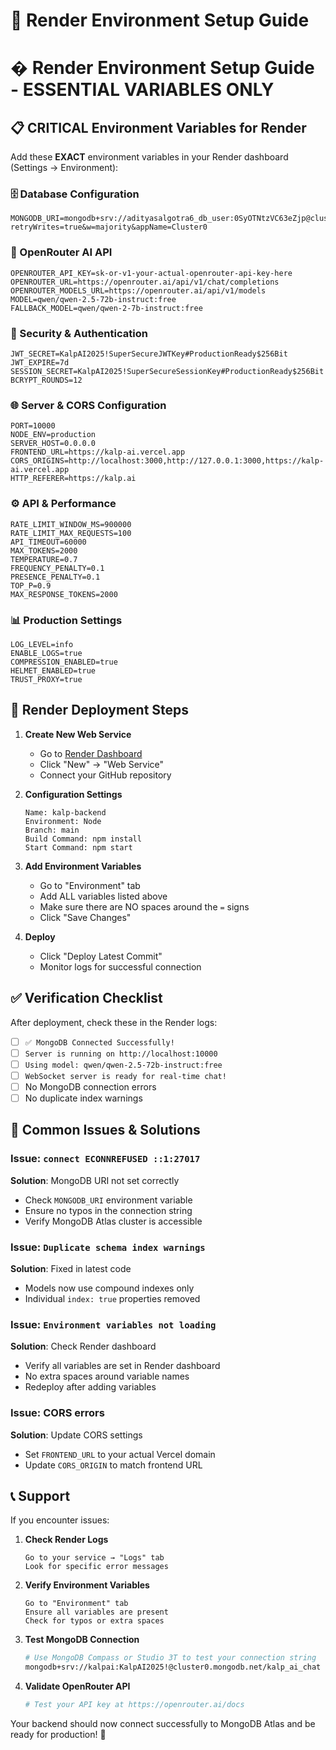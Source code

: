 # 🚀 Render Environment Setup Guide

# � Render Environment Setup Guide - ESSENTIAL VARIABLES ONLY

## 📋 CRITICAL Environment Variables for Render

Add these **EXACT** environment variables in your Render dashboard (Settings → Environment):

### 🗄️ Database Configuration
```
MONGODB_URI=mongodb+srv://adityasalgotra6_db_user:0SyOTNtzVC63eZjp@cluster0.xhjzirn.mongodb.net/kalp_ai_chat?retryWrites=true&w=majority&appName=Cluster0
```

### 🤖 OpenRouter AI API
```
OPENROUTER_API_KEY=sk-or-v1-your-actual-openrouter-api-key-here
OPENROUTER_URL=https://openrouter.ai/api/v1/chat/completions  
OPENROUTER_MODELS_URL=https://openrouter.ai/api/v1/models
MODEL=qwen/qwen-2.5-72b-instruct:free
FALLBACK_MODEL=qwen/qwen-2-7b-instruct:free
```

### 🔐 Security & Authentication
```
JWT_SECRET=KalpAI2025!SuperSecureJWTKey#ProductionReady$256Bit
JWT_EXPIRE=7d
SESSION_SECRET=KalpAI2025!SuperSecureSessionKey#ProductionReady$256Bit
BCRYPT_ROUNDS=12
```

### 🌐 Server & CORS Configuration
```
PORT=10000
NODE_ENV=production
SERVER_HOST=0.0.0.0
FRONTEND_URL=https://kalp-ai.vercel.app
CORS_ORIGINS=http://localhost:3000,http://127.0.0.1:3000,https://kalp-ai.vercel.app
HTTP_REFERER=https://kalp.ai
```

### ⚙️ API & Performance
```
RATE_LIMIT_WINDOW_MS=900000
RATE_LIMIT_MAX_REQUESTS=100
API_TIMEOUT=60000
MAX_TOKENS=2000
TEMPERATURE=0.7
FREQUENCY_PENALTY=0.1
PRESENCE_PENALTY=0.1
TOP_P=0.9
MAX_RESPONSE_TOKENS=2000
```

### 📊 Production Settings
```
LOG_LEVEL=info
ENABLE_LOGS=true
COMPRESSION_ENABLED=true
HELMET_ENABLED=true
TRUST_PROXY=true
```

## 🔧 Render Deployment Steps

1. **Create New Web Service**
   - Go to [Render Dashboard](https://dashboard.render.com)
   - Click "New" → "Web Service"
   - Connect your GitHub repository

2. **Configuration Settings**
   ```
   Name: kalp-backend
   Environment: Node
   Branch: main
   Build Command: npm install
   Start Command: npm start
   ```

3. **Add Environment Variables**
   - Go to "Environment" tab
   - Add ALL variables listed above
   - Make sure there are NO spaces around the `=` signs
   - Click "Save Changes"

4. **Deploy**
   - Click "Deploy Latest Commit"
   - Monitor logs for successful connection

## ✅ Verification Checklist

After deployment, check these in the Render logs:

- [ ] `✅ MongoDB Connected Successfully!`
- [ ] `Server is running on http://localhost:10000`
- [ ] `Using model: qwen/qwen-2.5-72b-instruct:free`
- [ ] `WebSocket server is ready for real-time chat!`
- [ ] No MongoDB connection errors
- [ ] No duplicate index warnings

## 🚨 Common Issues & Solutions

### Issue: `connect ECONNREFUSED ::1:27017`
**Solution**: MongoDB URI not set correctly
- Check `MONGODB_URI` environment variable
- Ensure no typos in the connection string
- Verify MongoDB Atlas cluster is accessible

### Issue: `Duplicate schema index warnings`
**Solution**: Fixed in latest code
- Models now use compound indexes only
- Individual `index: true` properties removed

### Issue: `Environment variables not loading`
**Solution**: Check Render dashboard
- Verify all variables are set in Render dashboard
- No extra spaces around variable names
- Redeploy after adding variables

### Issue: CORS errors
**Solution**: Update CORS settings
- Set `FRONTEND_URL` to your actual Vercel domain
- Update `CORS_ORIGIN` to match frontend URL

## 📞 Support

If you encounter issues:

1. **Check Render Logs**
   ```
   Go to your service → "Logs" tab
   Look for specific error messages
   ```

2. **Verify Environment Variables**
   ```
   Go to "Environment" tab
   Ensure all variables are present
   Check for typos or extra spaces
   ```

3. **Test MongoDB Connection**
   ```bash
   # Use MongoDB Compass or Studio 3T to test your connection string
   mongodb+srv://kalpai:KalpAI2025!@cluster0.mongodb.net/kalp_ai_chat
   ```

4. **Validate OpenRouter API**
   ```bash
   # Test your API key at https://openrouter.ai/docs
   ```

Your backend should now connect successfully to MongoDB Atlas and be ready for production! 🎉

